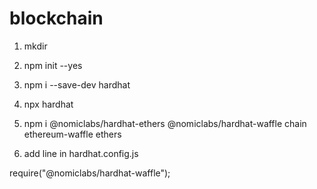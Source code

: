 # blockchain
1. mkdir 
2. npm init --yes
3. npm i --save-dev hardhat
4. npx hardhat
5. npm i @nomiclabs/hardhat-ethers @nomiclabs/hardhat-waffle chain ethereum-waffle ethers

6. add line in hardhat.config.js

require("@nomiclabs/hardhat-waffle");
